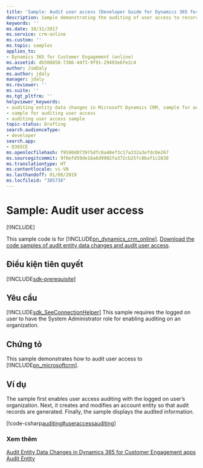 ```yaml
---
title: 'Sample: Audit user access (Developer Guide for Dynamics 365 for Customer Engagement apps) | MicrosoftDocs'
description: Sample demonstrating the auditing of user access to records.
keywords: ''
ms.date: 10/31/2017
ms.service: crm-online
ms.custom: ''
ms.topic: samples
applies_to:
- Dynamics 365 for Customer Engagement (online)
ms.assetid: db508858-7386-44f3-9f91-29493e6fe2c4
author: JimDaly
ms.author: jdaly
manager: jdaly
ms.reviewer: ''
ms.suite: ''
ms.tgt_pltfrm: ''
helpviewer_keywords:
- auditing entity data changes in Microsoft Dynamics CRM, sample for auditing user access
- sample for auditing user access
- auditing user access sample
topic-status: Drafting
search.audienceType:
- developer
search.app:
- D365CE
ms.openlocfilehash: f9590d073975dfc8a48ef3c17a332a3efdc0e267
ms.sourcegitcommit: 9f0efd59de16a6d9902fa372cb25fc0baf1c2838
ms.translationtype: HT
ms.contentlocale: vi-VN
ms.lasthandoff: 01/08/2019
ms.locfileid: "385736"
---
```

# <a name="sample-audit-user-access"></a>Sample: Audit user access

[!INCLUDE[](../includes/cc_applies_to_update_9_0_0.md)]

This sample code is for [!INCLUDE[pn_dynamics_crm_online](../includes/pn-dynamics-crm-online.md)]. [Download the code samples of audit entity data changes and audit user access](https://code.msdn.microsoft.com/Audit-entity-data-changes-93eb8ae0).  

## <a name="prerequisites"></a>Điều kiện tiên quyết
[!INCLUDE[sdk-prerequisite](../includes/sdk-prerequisite.md)]
  
## <a name="requirements"></a>Yêu cầu  
 [!INCLUDE[sdk_SeeConnectionHelper](../includes/sdk-seeconnectionhelper.md)] This sample requires the logged on user to have the System Administrator role for enabling auditing on an organization.  
  
## <a name="demonstrates"></a>Chứng tỏ  
 This sample demonstrates how to audit user access to [!INCLUDE[pn_microsoftcrm](../includes/pn-microsoftcrm.md)].  
  
## <a name="example"></a>Ví dụ  
 The sample first enables user access auditing with the logged on user’s organization. Next, it creates and modifies an account entity so that audit records are generated. Finally, the sample displays the audited information.  
  
 [!code-csharp[auditing#useraccessauditing](../snippets/csharp/CRMV8/auditing/cs/useraccessauditing.cs#useraccessauditing)]  
  
### <a name="see-also"></a>Xem thêm  
 [Audit Entity Data Changes in Dynamics 365 for Customer Engagement apps](audit-entity-data-changes.md)   
 [Audit Entity](entities/audit.md)<!-- Bug 696490 -->
